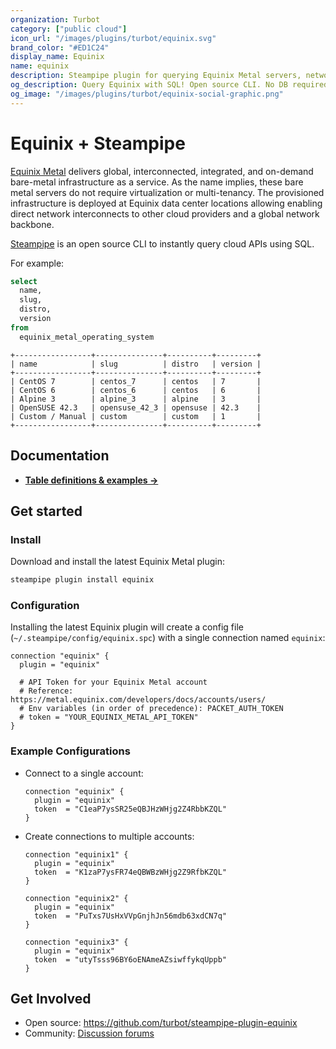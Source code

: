 ```yaml
---
organization: Turbot
category: ["public cloud"]
icon_url: "/images/plugins/turbot/equinix.svg"
brand_color: "#ED1C24"
display_name: Equinix
name: equinix
description: Steampipe plugin for querying Equinix Metal servers, networks, facilities and more.
og_description: Query Equinix with SQL! Open source CLI. No DB required. 
og_image: "/images/plugins/turbot/equinix-social-graphic.png"
---
```


# Equinix + Steampipe

[Equinix Metal](https://metal.equinix.com) delivers global, interconnected, integrated, and on-demand bare-metal infrastructure as a service. As the name implies, these bare metal servers do not require virtualization or multi-tenancy. The provisioned infrastructure is deployed at Equinix data center locations allowing enabling direct network interconnects to other cloud providers and a global network backbone.

[Steampipe](https://steampipe.io) is an open source CLI to instantly query cloud APIs using SQL.

For example:

```sql
select 
  name, 
  slug,
  distro,
  version
from 
  equinix_metal_operating_system
```

```
+-----------------+---------------+----------+---------+
| name            | slug          | distro   | version |
+-----------------+---------------+----------+---------+
| CentOS 7        | centos_7      | centos   | 7       |
| CentOS 6        | centos_6      | centos   | 6       |
| Alpine 3        | alpine_3      | alpine   | 3       |
| OpenSUSE 42.3   | opensuse_42_3 | opensuse | 42.3    |
| Custom / Manual | custom        | custom   | 1       |
+-----------------+---------------+----------+---------+
```

## Documentation

- **[Table definitions & examples →](https://hub.steampipe.io/plugins/turbot/equinix/tables)**

## Get started

### Install

Download and install the latest Equinix Metal plugin:

```bash
steampipe plugin install equinix
```

### Configuration

Installing the latest Equinix plugin will create a config file (`~/.steampipe/config/equinix.spc`) with a single connection named `equinix`:

```hcl
connection "equinix" {
  plugin = "equinix"

  # API Token for your Equinix Metal account
  # Reference: https://metal.equinix.com/developers/docs/accounts/users/
  # Env variables (in order of precedence): PACKET_AUTH_TOKEN
  # token = "YOUR_EQUINIX_METAL_API_TOKEN"
}
```

### Example Configurations

- Connect to a single account:

  ```hcl
  connection "equinix" {
    plugin = "equinix"
    token  = "C1eaP7ysSR25eQBJHzWHjg2Z4RbbKZQL"
  }
  ```

- Create connections to multiple accounts:

  ```hcl
  connection "equinix1" {
    plugin = "equinix"
    token  = "K1zaP7ysFR74eQBWBzWHjg2Z9RfbKZQL"
  }

  connection "equinix2" {
    plugin = "equinix"
    token  = "PuTxs7UsHxVVpGnjhJn56mdb63xdCN7q"
  }

  connection "equinix3" {
    plugin = "equinix"
    token  = "utyTsss96BY6oENAmeAZsiwffykqUppb"
  }
  ```

## Get Involved

* Open source: https://github.com/turbot/steampipe-plugin-equinix
* Community: [Discussion forums](https://github.com/turbot/steampipe/discussions)
